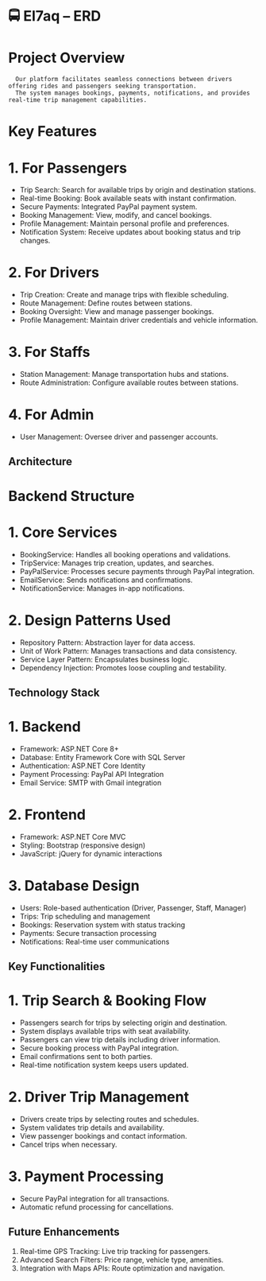 # 🚍 El7aq – ERD

#  Project Overview
      Our platform facilitates seamless connections between drivers offering rides and passengers seeking transportation.
      The system manages bookings, payments, notifications, and provides real-time trip management capabilities.


# Key Features
  # 1. For Passengers
   - Trip Search: Search for available trips by origin and destination stations.
   - Real-time Booking: Book available seats with instant confirmation.
   - Secure Payments: Integrated PayPal payment system.
   - Booking Management: View, modify, and cancel bookings.
   - Profile Management: Maintain personal profile and preferences.
   - Notification System: Receive updates about booking status and trip changes.
     
  # 2. For Drivers
   - Trip Creation: Create and manage trips with flexible scheduling.
   - Route Management: Define routes between stations.
   - Booking Oversight: View and manage passenger bookings.
   - Profile Management: Maintain driver credentials and vehicle information.

  # 3. For Staffs
   - Station Management: Manage transportation hubs and stations.
   - Route Administration: Configure available routes between stations.

  # 4. For Admin
   - User Management: Oversee driver and passenger accounts.


## Architecture

 # Backend Structure
  # 1. Core Services
   - BookingService: Handles all booking operations and validations.
   - TripService: Manages trip creation, updates, and searches.
   - PayPalService: Processes secure payments through PayPal integration.
   - EmailService: Sends notifications and confirmations.
   - NotificationService: Manages in-app notifications.

  # 2. Design Patterns Used
   - Repository Pattern: Abstraction layer for data access.
   - Unit of Work Pattern: Manages transactions and data consistency.
   - Service Layer Pattern: Encapsulates business logic.
   - Dependency Injection: Promotes loose coupling and testability.
     

 ## Technology Stack
   # 1. Backend
   - Framework: ASP.NET Core 8+
   - Database: Entity Framework Core with SQL Server
   - Authentication: ASP.NET Core Identity
   - Payment Processing: PayPal API Integration
   - Email Service: SMTP with Gmail integration

   # 2. Frontend
   - Framework: ASP.NET Core MVC
   - Styling: Bootstrap (responsive design)
   - JavaScript: jQuery for dynamic interactions
     
   # 3. Database Design
   - Users: Role-based authentication (Driver, Passenger, Staff, Manager)
   - Trips: Trip scheduling and management
   - Bookings: Reservation system with status tracking
   - Payments: Secure transaction processing
   - Notifications: Real-time user communications



## Key Functionalities
  # 1. Trip Search & Booking Flow
   - Passengers search for trips by selecting origin and destination.
   - System displays available trips with seat availability.
   - Passengers can view trip details including driver information.
   - Secure booking process with PayPal integration.
   - Email confirmations sent to both parties.
   - Real-time notification system keeps users updated.

  # 2. Driver Trip Management
   - Drivers create trips by selecting routes and schedules.
   - System validates trip details and availability.
   - View passenger bookings and contact information.
   - Cancel trips when necessary.

  # 3. Payment Processing
   - Secure PayPal integration for all transactions.
   - Automatic refund processing for cancellations.



##  Future Enhancements 
   1. Real-time GPS Tracking: Live trip tracking for passengers.
   2. Advanced Search Filters: Price range, vehicle type, amenities.
   3. Integration with Maps APIs: Route optimization and navigation.





     
